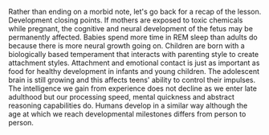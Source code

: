 Rather than ending on a morbid note, let's go back for a recap of the lesson.
Development closing points. If mothers are exposed to toxic chemicals while
pregnant, the cognitive and neural development of the fetus may be permanently
affected. Babies spend more time in REM sleep than adults do because there is
more neural growth going on. Children are born with a biologically based
temperament that interacts with parenting style to create attachment styles.
Attachment and emotional contact is just as important as food for healthy
development in infants and young children. The adolescent brain is still
growing and this affects teens' ability to control their impulses. The
intelligence we gain from experience does not decline as we enter late
adulthood but our processing speed, mental quickness and abstract reasoning
capabilities do. Humans develop in a similar way although the age at which we
reach developmental milestones differs from person to person.

